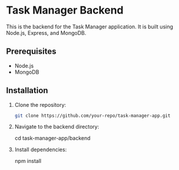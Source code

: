# Task Manager Backend

This is the backend for the Task Manager application. It is built using Node.js, Express, and MongoDB.

## Prerequisites

- Node.js
- MongoDB

## Installation

1. Clone the repository:

   ```bash
   git clone https://github.com/your-repo/task-manager-app.git

2. Navigate to the backend directory:

    cd task-manager-app/backend

3. Install dependencies:

    npm install
    